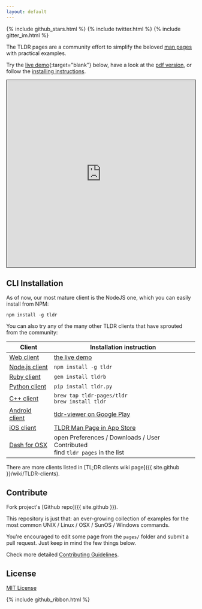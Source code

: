 ```yaml
---
layout: default
---
```


<p class="widgets">
  {% include github_stars.html %}
  {% include twitter.html %}
  {% include gitter_im.html %}
</p>

The TLDR pages are a community effort to simplify the beloved [man pages](https://en.wikipedia.org/wiki/Man_page) with practical examples.

Try the [live demo](http://tldr.ostera.io){:target="blank"} below, have a look at the [pdf version](/assets/tldr-book.pdf), or follow the [installing instructions](#cli-installation).

<iframe src="https://tldr.ostera.io/tar"
        width="100%"
        height="500px"
        style="border: 1px solid"
  ></iframe>

## CLI Installation

As of now, our most mature client is the NodeJS one, which you can easily install from NPM:

~~~
npm install -g tldr
~~~

You can also try any of the many other TLDR clients that have sprouted from the community:

Client | Installation instruction
-------|-------------------------
[Web client](https://github.com/ostera/tldr.jsx) | [the live demo](http://tldr.ostera.io)
[Node.js client](https://github.com/tldr-pages/tldr-node-client) | ```npm install -g tldr```
[Ruby client](https://github.com/YellowApple/tldrb) | ```gem install tldrb```
[Python client](https://github.com/lord63/tldr.py) | ```pip install tldr.py```
[C++ client](https://github.com/tldr-pages/tldr-cpp-client) | ```brew tap tldr-pages/tldr``` <br> ```brew install tldr```
[Android client](https://github.com/gianasista/tldr-viewer) | [tldr-viewer on Google Play](https://play.google.com/store/apps/details?id=de.gianasista.tldr_viewer)
[iOS client](https://github.com/freesuraj/TLDR) | [TLDR Man Page in App Store](https://appsto.re/sg/IQ0-_.i)
[Dash for OSX](https://github.com/Moddus/tldr-python-dash-docset) | open Preferences / Downloads / User Contributed <br> find `tldr pages` in the list

There are more clients listed in [TL;DR clients wiki page]({{ site.github }}/wiki/TLDR-clients).

## Contribute

Fork project's [Github repo]({{ site.github }}).

This repository is just that: an ever-growing collection of examples for the most common UNIX / Linux / OSX / SunOS / Windows commands.

You're encouraged to edit some page from the `pages/` folder and submit a pull request. Just keep in mind the few things below.

Check more detailed [Contributing Guidelines]({{site.github}}/blob/master/CONTRIBUTING.md).


## License

[MIT License]({{site.github}}/blob/master/LICENSE.md)

{% include github_ribbon.html %}
